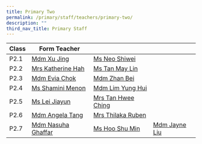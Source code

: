 ```yaml
---
title: Primary Two
permalink: /primary/staff/teachers/primary-two/
description: ""
third_nav_title: Primary Staff
---
```

| Class | Form Teacher | ||
| -------- | -------- | -------- |-------- |
|P2.1|[Mdm Xu Jing](xu_jing@schools.gov.sg)|[Ms Neo Shiwei](neo_shiwei@schools.gov.sg)|
|P2.2|[Mrs Katherine Hah](katherine_loi_huay_kiew@schools.gov.sg)|[Ms Tan May Lin](tan_may_lin@schools.gov.sg)|
|P2.3|[Mdm Evia Chok](chiok_suat_cheng@schools.gov.sg)|[Mdm Zhan Bei](zhan_bei@schools.gov.sg)|
|P2.4|[Ms Shamini Menon](shamini_menon@schools.gov.sg)|[Mdm Lim Yung Hui](lim_yung_hui@schools.gov.sg)|
|P2.5|[Ms Lei Jiayun](lei_jiayun@schools.gov.sg)|[Mrs Tan Hwee Ching](tan_sian_huang@schools.gov.sg)|
|P2.6|[Mdm Angela Tang](angela_tang_wai_yu@schools.gov.sg)|[Mrs Thilaka Ruben](thilaka_ganapathi@schools.gov.sg)|
|P2.7|[Mdm Nasuha Ghaffar](nasuha_ghaffar@schools.gov.sg)|[Ms Hoo Shu Min](lhoo\_shu\_min@schools.gov.sg)|[Mdm Jayne Liu](liu_yi_ching@moe.edu.sg)